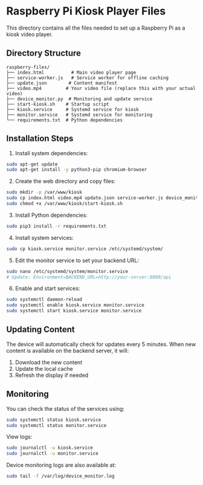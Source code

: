 # Raspberry Pi Kiosk Player Files

This directory contains all the files needed to set up a Raspberry Pi as a kiosk video player.

## Directory Structure
```
raspberry-files/
├── index.html          # Main video player page
├── service-worker.js   # Service worker for offline caching
├── update.json        # Content manifest
├── video.mp4         # Your video file (replace this with your actual video)
├── device_monitor.py  # Monitoring and update service
├── start-kiosk.sh    # Startup script
├── kiosk.service     # Systemd service for kiosk
├── monitor.service   # Systemd service for monitoring
└── requirements.txt  # Python dependencies
```

## Installation Steps

1. Install system dependencies:
```bash
sudo apt-get update
sudo apt-get install -y python3-pip chromium-browser
```

2. Create the web directory and copy files:
```bash
sudo mkdir -p /var/www/kiosk
sudo cp index.html video.mp4 update.json service-worker.js device_monitor.py start-kiosk.sh /var/www/kiosk/
sudo chmod +x /var/www/kiosk/start-kiosk.sh
```

3. Install Python dependencies:
```bash
sudo pip3 install -r requirements.txt
```

4. Install system services:
```bash
sudo cp kiosk.service monitor.service /etc/systemd/system/
```

5. Edit the monitor service to set your backend URL:
```bash
sudo nano /etc/systemd/system/monitor.service
# Update: Environment=BACKEND_URL=http://your-server:8080/api
```

6. Enable and start services:
```bash
sudo systemctl daemon-reload
sudo systemctl enable kiosk.service monitor.service
sudo systemctl start kiosk.service monitor.service
```

## Updating Content

The device will automatically check for updates every 5 minutes. When new content is available on the backend server, it will:
1. Download the new content
2. Update the local cache
3. Refresh the display if needed

## Monitoring

You can check the status of the services using:
```bash
sudo systemctl status kiosk.service
sudo systemctl status monitor.service
```

View logs:
```bash
sudo journalctl -u kiosk.service
sudo journalctl -u monitor.service
```

Device monitoring logs are also available at:
```bash
sudo tail -f /var/log/device_monitor.log
```
